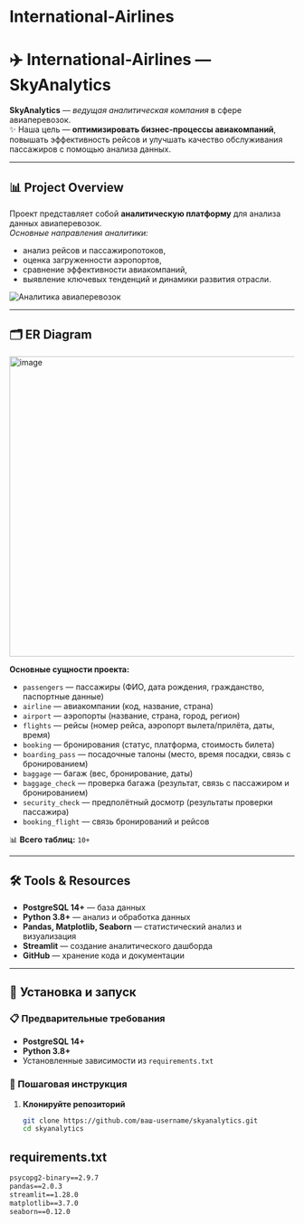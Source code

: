 # International-Airlines



# ✈️ International-Airlines — SkyAnalytics

**SkyAnalytics** — *ведущая аналитическая компания* в сфере авиаперевозок.  
✨ Наша цель — **оптимизировать бизнес-процессы авиакомпаний**, повышать эффективность рейсов и улучшать качество обслуживания пассажиров с помощью анализа данных.

---

## 📊 Project Overview
Проект представляет собой **аналитическую платформу** для анализа данных авиаперевозок.  
*Основные направления аналитики:*
- анализ рейсов и пассажиропотоков,  
- оценка загруженности аэропортов,  
- сравнение эффективности авиакомпаний,  
- выявление ключевых тенденций и динамики развития отрасли.  

![Аналитика авиаперевозок](https://via.placeholder.com/800x400.png?text=Скриншот+аналитики+будет+добавлен+позже)

---

## 🗂️ ER Diagram

<img width="910" height="531" alt="image" src="https://github.com/user-attachments/assets/82fb8878-64c3-4725-b603-0b02ce359500.png" />

**Основные сущности проекта:**

- `passengers` — пассажиры (ФИО, дата рождения, гражданство, паспортные данные)  
- `airline` — авиакомпании (код, название, страна)  
- `airport` — аэропорты (название, страна, город, регион)  
- `flights` — рейсы (номер рейса, аэропорт вылета/прилёта, даты, время)  
- `booking` — бронирования (статус, платформа, стоимость билета)  
- `boarding_pass` — посадочные талоны (место, время посадки, связь с бронированием)  
- `baggage` — багаж (вес, бронирование, даты)  
- `baggage_check` — проверка багажа (результат, связь с пассажиром и бронированием)  
- `security_check` — предполётный досмотр (результаты проверки пассажира)  
- `booking_flight` — связь бронирований и рейсов  

📊 **Всего таблиц:** `10+`  

---

## 🛠️ Tools & Resources
- **PostgreSQL 14+** — база данных  
- **Python 3.8+** — анализ и обработка данных  
- **Pandas, Matplotlib, Seaborn** — статистический анализ и визуализация  
- **Streamlit** — создание аналитического дашборда  
- **GitHub** — хранение кода и документации  

---

## 🚀 Установка и запуск

### 📋 Предварительные требования
- **PostgreSQL 14+**
- **Python 3.8+**
- Установленные зависимости из `requirements.txt`

### 🔧 Пошаговая инструкция

1. **Клонируйте репозиторий**
   ```bash
   git clone https://github.com/ваш-username/skyanalytics.git
   cd skyanalytics

## requirements.txt
```txt
psycopg2-binary==2.9.7
pandas==2.0.3
streamlit==1.28.0
matplotlib==3.7.0
seaborn==0.12.0
```



